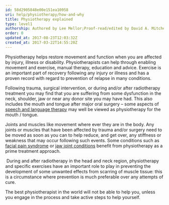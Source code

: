 ```yaml
---
id: 58d2905848e00e151ea10958
uri: help/physiotherapy/how-and-why
title: Physiotherapy explained
type: level1
authorship: Authored by Lee Mellor;Proof-read/edited by David A. Mitchell & Angelika Sebald
order: 0
updated_at: 2017-08-23T12:03:32Z
created_at: 2017-03-22T14:55:20Z
---
```


<p>Physiotherapy helps restore movement and function when you are
    affected by injury, illness or disability. Physiotherapists
    can help through enabling movement and exercise, manual therapy,
    education and advice. Exercise is an important part of recovery
    following any injury or illness and has a proven record with
    regard to prevention of relapse in many conditions.</p>
<p>Following trauma, surgical intervention, or during and/or after
    radiotherapy treatment you may find that you are suffering
    from some dysfunction in the neck, shoulder, jaw or near
    any donor site you may have had. This also includes the mouth
    and tongue after major oral surgery – some aspects of
    <a href="/help/salt">speech and language therapy</a> may well be viewed as physiotherapy
        for the mouth / tongue.</p>
<p>Joints and muscles like movement where ever they are in the body.
    Any joints or muscles that have been affected by trauma and/or
    surgery need to be moved as soon as you can to help reduce,
    and get over, any stiffness or weakness that may occur following
    such events. Some conditions such as <a href="/diagnosis/a-z/facial-pain-syndrome">facial pain syndrome</a>    or <a href="/diagnosis/a-z/jaw-joint">jaw joint conditions</a>    benefit from physiotherapy as a prime treatment approach.</p>
<p> During and after radiotherapy in the head and neck region, physiotherapy
    and specific exercises have an important role to play in
    preventing the development of some unwanted effects from
    scarring of muscle tissue: this is a circumstance where prevention
    is much preferable over any attempts of cure.</p>
<p>The best physiotherapist in the world will not be able to help
    you, unless you engage in the process and take active steps
    to help yourself.</p>
